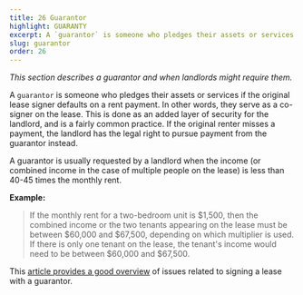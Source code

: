```yaml
---
title: 26 Guarantor
highlight: GUARANTY
excerpt: A `guarantor` is someone who pledges their assets or services if the
slug: guarantor
order: 26
---
```


_This section describes a guarantor and when landlords might require them._

A `guarantor` is someone who pledges their assets or services if the original lease signer defaults on a rent payment. In other words, they serve as a co-signer on the lease. This is done as an added layer of security for the landlord, and is a fairly common practice. If the original renter misses a payment, the landlord has the legal right to pursue payment from the guarantor instead.

A guarantor is usually requested by a landlord when the income (or combined income in the case of multiple people on the lease) is less than 40-45 times the monthly rent.

**Example:**
<blockquote style="border-left-style: solid; padding-left: 10px;"> If the monthly rent for a two-bedroom unit is $1,500, then the combined income or the two tenants appearing on the lease must be between $60,000 and $67,500, depending on which multiplier is used. If there is only one tenant on the lease, the tenant's income would need to be between $60,000 and $67,500.
</blockquote>

This [article provides a good overview](https://www.6sqft.com/everything-you-need-to-know-about-using-a-guarantor-in-nyc) of issues related to signing a lease with a guarantor.
